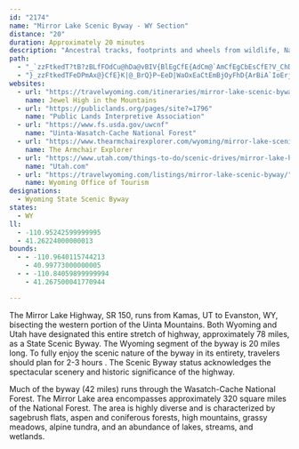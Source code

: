 ```yaml
---
id: "2174"
name: "Mirror Lake Scenic Byway - WY Section"
distance: "20"
duration: Approximately 20 minutes
description: "Ancestral tracks, footprints and wheels from wildlife, Native Americans, mountain men, pioneers and countless forms of transportation have been imprinted on the land adjacent to this byway."
path:
  - "_`zzFtkedT?tB?zBLfFOdCu@hDa@vBIV{BlEgCfE{AdCm@`AmCfEgCbEsCfE?V_ChD"
  - "}_zzFtkedTFeDPmAx@}CfE}K|@_BrQ}P~EeD|WaOxEaCtEmBjOyFhD{ArBiA`IoErjAis@|FmFnn@{n@xFgHjG_JfDcElKaLxdAkfAtKyJ~B{A|EkClEoBdBk@x`@yI~O}DvFmCrSaL|PsHze@aSvCaBtE_DpSwPve@e_@pAyA~B_DrAkCx@{B^sAv@mEXmC^uJZkFl@uFn@}CbAqDtAwDjMuWfCiGnCgKrNam@xCyHjAwBzFgHfDmDnG_GhEsCnEyBxOkF~Ci@tBOzXDrCUpFqAbDaBtL{HlFsBlDw@bCQbDGdDRfi@dIxL`FnEhApB^`ADfEBd`AgEbv@?j{BYpDLrBZbDv@|mAre@jsAnv@zPbLtXrObAr@rC~CbBlDnAbEp@dFL~B?rEyBvTYrGInkARdELlA`ArEj@dBvAlCz@lApBtBzA~@vBbAbDh@pCBpAGnk@aKts@sMdCq@rDuAtCeBz^kZjLoP~BmCld@k\\js@_g@jGeDlLiF"
websites:
  - url: "https://travelwyoming.com/itineraries/mirror-lake-scenic-byway/"
    name: Jewel High in the Mountains
  - url: "https://publiclands.org/pages/site?=1796"
    name: "Public Lands Interpretive Association"
  - url: "https://www.fs.usda.gov/uwcnf"
    name: "Uinta-Wasatch-Cache National Forest"
  - url: "https://www.thearmchairexplorer.com/wyoming/mirror-lake-scenic-byway.php"
    name: The Armchair Explorer
  - url: "https://www.utah.com/things-to-do/scenic-drives/mirror-lake-highway/"
    name: "Utah.com"
  - url: "https://travelwyoming.com/listings/mirror-lake-scenic-byway/"
    name: Wyoming Office of Tourism
designations:
  - Wyoming State Scenic Byway
states:
  - WY
ll:
  - -110.95242599999995
  - 41.26224000000013
bounds:
  - - -110.9640115744213
    - 40.99773000000005
  - - -110.84059899999994
    - 41.267500041770944

---
```


The Mirror Lake Highway, SR 150, runs from Kamas, UT to Evanston, WY, bisecting the western portion of the Uinta Mountains. Both Wyoming and Utah have designated this entire stretch of
highway, approximately 78 miles, as a State Scenic Byway. The Wyoming segment of the byway is 20 miles long. To fully enjoy the scenic nature of the byway in its entirety, travelers should plan for 2-3 hours . The  Scenic Byway status acknowledges the spectacular scenery and historic significance of the highway.


Much of the byway (42 miles) runs through the Wasatch-Cache National Forest. The Mirror Lake area encompasses approximately 320 square miles of the National Forest. The area is highly diverse and is characterized by sagebrush flats, aspen and coniferous forests, high mountains, grassy meadows, alpine tundra, and an abundance of lakes, streams, and wetlands.

